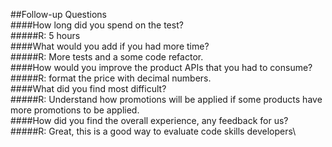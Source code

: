 ##Follow-up Questions \
####How long did you spend on the test?\
#####R: 5 hours\
####What would you add if you had more time?\
#####R: More tests and a some code refactor.\
####How would you improve the product APIs that you had to consume?\
#####R: format the price with decimal numbers.\
####What did you find most difficult?\
#####R: Understand how promotions will be applied if some products have more promotions to be applied.\
####How did you find the overall experience, any feedback for us?\
#####R: Great, this is a good way to evaluate code skills developers\
